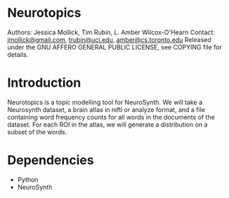 Neurotopics
===========

Authors: Jessica Mollick, Tim Rubin, L. Amber Wilcox-O'Hearn
Contact: jmollick@gmail.com, trubin@uci.edu, amber@cs.toronto.edu
Released under the GNU AFFERO GENERAL PUBLIC LICENSE, see COPYING file for details.

Introduction
============

Neurotopics is a topic modelling tool for NeuroSynth.
We will take a Neurosynth dataset, a brain atlas in nifti or analyze
format, and a file containing word frequency counts for all words in
the documents of the dataset.
For each ROI in the atlas, we will generate a distribution on a subset of the words.

Dependencies
============

* Python
* NeuroSynth



